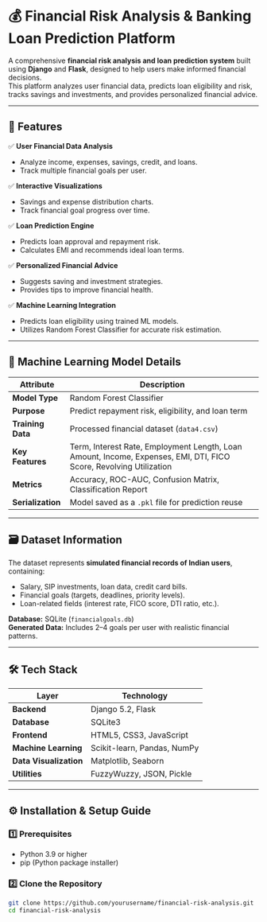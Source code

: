 # 💰 Financial Risk Analysis & Banking Loan Prediction Platform

A comprehensive **financial risk analysis and loan prediction system** built using **Django** and **Flask**, designed to help users make informed financial decisions.  
This platform analyzes user financial data, predicts loan eligibility and risk, tracks savings and investments, and provides personalized financial advice.

---

## 🚀 Features

✅ **User Financial Data Analysis**
- Analyze income, expenses, savings, credit, and loans.
- Track multiple financial goals per user.

✅ **Interactive Visualizations**
- Savings and expense distribution charts.
- Track financial goal progress over time.

✅ **Loan Prediction Engine**
- Predicts loan approval and repayment risk.
- Calculates EMI and recommends ideal loan terms.

✅ **Personalized Financial Advice**
- Suggests saving and investment strategies.
- Provides tips to improve financial health.

✅ **Machine Learning Integration**
- Predicts loan eligibility using trained ML models.
- Utilizes Random Forest Classifier for accurate risk estimation.

---

## 🧠 Machine Learning Model Details

| Attribute | Description |
|------------|--------------|
| **Model Type** | Random Forest Classifier |
| **Purpose** | Predict repayment risk, eligibility, and loan term |
| **Training Data** | Processed financial dataset (`data4.csv`) |
| **Key Features** | Term, Interest Rate, Employment Length, Loan Amount, Income, Expenses, EMI, DTI, FICO Score, Revolving Utilization |
| **Metrics** | Accuracy, ROC-AUC, Confusion Matrix, Classification Report |
| **Serialization** | Model saved as a `.pkl` file for prediction reuse |

---

## 🗃 Dataset Information

The dataset represents **simulated financial records of Indian users**, containing:
- Salary, SIP investments, loan data, credit card bills.
- Financial goals (targets, deadlines, priority levels).
- Loan-related fields (interest rate, FICO score, DTI ratio, etc.).

**Database:** SQLite (`financialgoals.db`)  
**Generated Data:** Includes 2–4 goals per user with realistic financial patterns.

---

## 🛠️ Tech Stack

| Layer | Technology |
|--------|-------------|
| **Backend** | Django 5.2, Flask |
| **Database** | SQLite3 |
| **Frontend** | HTML5, CSS3, JavaScript |
| **Machine Learning** | Scikit-learn, Pandas, NumPy |
| **Data Visualization** | Matplotlib, Seaborn |
| **Utilities** | FuzzyWuzzy, JSON, Pickle |

---

## ⚙️ Installation & Setup Guide

### 1️⃣ Prerequisites
- Python 3.9 or higher
- pip (Python package installer)

### 2️⃣ Clone the Repository
```bash
git clone https://github.com/yourusername/financial-risk-analysis.git
cd financial-risk-analysis
